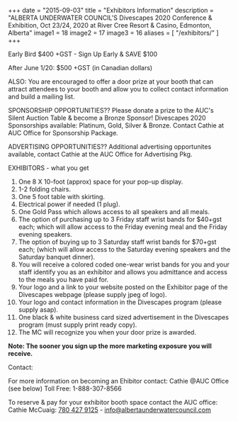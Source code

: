 +++
date        = "2015-09-03"
title       = "Exhibitors Information"
description = "ALBERTA UNDERWATER COUNCIL'S Divescapes 2020 Conference & Exhibition, Oct 23/24, 2020 at River Cree Resort & Casino, Edmonton, Alberta"
image1 = 18
image2 = 17
image3 = 16
aliases = [
  "/exhibitors/"
]
+++

Early Bird $400 +GST - Sign Up Early & SAVE $100

After June 1/20: $500 +GST (in Canadian dollars)

ALSO: You are encouraged to offer a door prize at your booth that can attract attendees to your booth and allow you to collect contact information and build a mailing list. 

SPONSORSHIP OPPORTUNITIES?? Please donate a prize to the AUC's Silent Auction Table & become a Bronze Sponsor! Divescapes 2020 Sponsorships available: Platinum, Gold, Silver & Bronze. Contact Cathie at AUC Office for Sponsorship Package.

ADVERTISING OPPORTUNITIES?? Additional advertising opportunites available, contact Cathie at the AUC Office for Advertising Pkg.

EXHIBITORS - what you get

1.	One 8 X 10-foot (approx) space for your pop-up display.
2.	1-2 folding chairs.
3.	One 5 foot table with skirting.
4.	Electrical power if needed (1 plug).
5.	One Gold Pass which allows access to all speakers and all meals.
6.	The option of purchasing up to 3 Friday staff wrist bands for $40+gst each; which will allow access to the Friday evening meal and the Friday evening speakers.
7.	The option of buying up to 3 Saturday staff wrist bands for $70+gst each; (which will allow access to the Saturday evening speakers and the Saturday banquet dinner).
8.	You will receive a colored coded one-wear wrist bands for you and your staff identify you as an exhibitor and allows you admittance and access to the meals you have paid for.
9.	Your logo and a link to your website posted on the Exhibitor page of the Divescapes webpage (please supply jpeg of logo).
10.	Your logo and contact information in the Divescapes program (please supply asap).
11.	One black & white business card sized advertisement in the Divescapes program (must supply print ready copy).
12.	The MC will recognize you when your door prize is awarded.


**Note: The sooner you sign up the more marketing exposure you will receive.**



Contact:

For more information on becoming an Ehibitor contact: Cathie @AUC Office (see below) Toll Free: 1-888-307-8566

To reserve & pay for your exhibitor booth space contact the AUC office: Cathie McCuaig: [780 427 9125](tel:7804279125) - [info@albertaunderwatercouncil.com](mailto:info@albertaunderwatercouncil.com)
